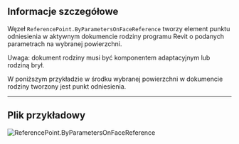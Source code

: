 ## Informacje szczegółowe
Węzeł `ReferencePoint.ByParametersOnFaceReference` tworzy element punktu odniesienia w aktywnym dokumencie rodziny programu Revit o podanych parametrach na wybranej powierzchni.

Uwaga: dokument rodziny musi być komponentem adaptacyjnym lub rodziną brył.

W poniższym przykładzie w środku wybranej powierzchni w dokumencie rodziny tworzony jest punkt odniesienia.

___
## Plik przykładowy

![ReferencePoint.ByParametersOnFaceReference](./Revit.Elements.ReferencePoint.ByParametersOnFaceReference_img.jpg)
